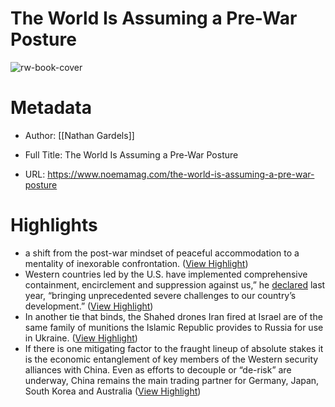# The World Is Assuming a Pre-War Posture

![rw-book-cover](https://noemamag.imgix.net/2024/04/GettyImages-2147824353.jpg?fm=pjpg&ixlib=php-3.3.1&s=b48e014a51417dc11f51b5a44a6b4a27)

# Metadata
- Author: [[Nathan Gardels]]
- Full Title: The World Is Assuming a Pre-War Posture

- URL: https://www.noemamag.com/the-world-is-assuming-a-pre-war-posture

# Highlights
- a shift from the post-war mindset of peaceful accommodation to a mentality of inexorable confrontation. ([View Highlight](https://read.readwise.io/read/01hvxbcergg163fj3f9cz1apb4))
- Western countries led by the U.S. have implemented comprehensive containment, encirclement and suppression against us,” he [declared](https://www.npr.org/2023/03/07/1161570798/china-accuses-u-s-of-containment-warns-of-potential-conflict) last year, “bringing unprecedented severe challenges to our country’s development.” ([View Highlight](https://read.readwise.io/read/01hvxben16ktdyr4eyw4hmg28y))
- In another tie that binds, the Shahed drones Iran fired at Israel are of the same family of munitions the Islamic Republic provides to Russia for use in Ukraine. ([View Highlight](https://read.readwise.io/read/01hvxbtmg1151hssccbkw9v58b))
- If there is one mitigating factor to the fraught lineup of absolute stakes it is the economic entanglement of key members of the Western security alliances with China. Even as efforts to decouple or “de-risk” are underway, China remains the main trading partner for Germany, Japan, South Korea and Australia ([View Highlight](https://read.readwise.io/read/01hvxchxrm41zp5xtdnpw48nma))
